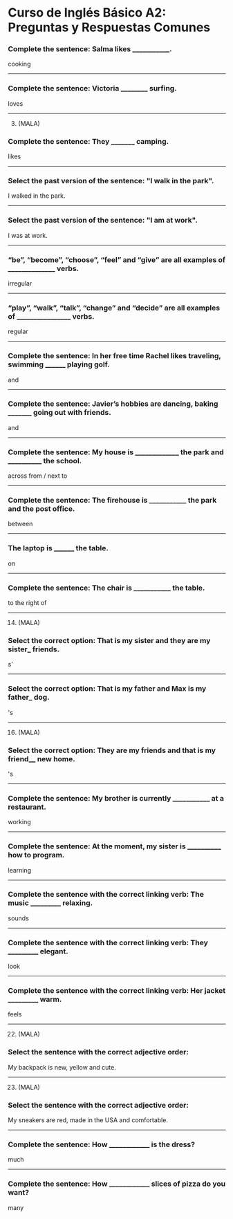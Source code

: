 # Curso de Inglés Básico A2: Preguntas y Respuestas Comunes
###  Complete the sentence: Salma likes ___________.
cooking
                
----
### Complete the sentence: Victoria ________ surfing.
loves
                
----
3. (MALA)
### Complete the sentence: They _______ camping.
likes
                
----
###  Select the past version of the sentence: "I walk in the park".
I walked in the park.
                
----
###  Select the past version of the sentence: "I am at work".
I was at work.
                
----
### “be”, “become”, “choose”, “feel” and “give” are all examples of ______________ verbs.
irregular
                
----
### “play”, “walk”, “talk”, “change” and “decide” are all examples of ________________ verbs.
regular
                
----
###  Complete the sentence: In her free time Rachel likes traveling, swimming ______ playing golf.
and
                
----
###  Complete the sentence: Javier’s hobbies are dancing, baking _______ going out with friends.
and
                
----
###  Complete the sentence: My house is _____________ the park and __________ the school.
across from / next to
                
----
###  Complete the sentence: The firehouse is ___________ the park and the post office.
between
                
----
###  The laptop is ______ the table.
on
                
----
### Complete the sentence: The chair is ___________ the table.
to the right of
                
----
14. (MALA)
###  Select the correct option: That is my sister and they are my sister_ friends.
s'
                
----
###  Select the correct option: That is my father and Max is my father_ dog.
's
                
----
16. (MALA)
###  Select the correct option: They are my friends and that is my friend__ new home.
's
                
----
###  Complete the sentence: My brother is currently ___________ at a restaurant.
working
                
----
###  Complete the sentence: At the moment, my sister is __________ how to program.
learning
                
----
###  Complete the sentence with the correct linking verb: The music _________ relaxing.
sounds
                
----
###  Complete the sentence with the correct linking verb: They _________ elegant.
look
                
----
###  Complete the sentence with the correct linking verb: Her jacket _________ warm.
feels
                
----
22. (MALA)
###  Select the sentence with the correct adjective order: 
My backpack is new, yellow and cute.
                
----
23. (MALA)
###  Select the sentence with the correct adjective order:
My sneakers are red, made in the USA and comfortable.
                
----
###  Complete the sentence: How ____________ is the dress?
much
                
----
###  Complete the sentence: How ____________ slices of pizza do you want?
many
